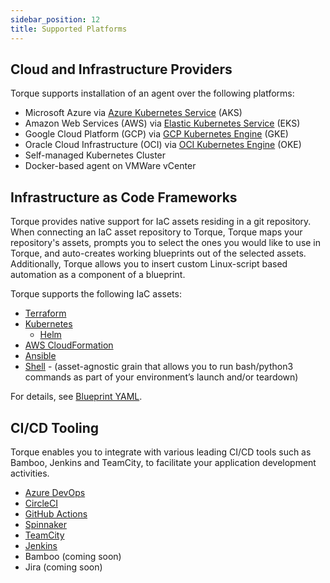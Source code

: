 ```yaml
---
sidebar_position: 12
title: Supported Platforms
---
```


## Cloud and Infrastructure Providers
Torque supports installation of an agent over the following platforms:

* Microsoft Azure via [Azure Kubernetes Service](https://azure.microsoft.com/en-us/products/kubernetes-service) (AKS) 
* Amazon Web Services (AWS) via [Elastic Kubernetes Service](https://aws.amazon.com/eks/) (EKS)
* Google Cloud Platform (GCP) via [GCP Kubernetes Engine](https://cloud.google.com/kubernetes-engine) (GKE)
* Oracle Cloud Infrastructure (OCI) via [OCI Kubernetes Engine](https://www.oracle.com/cloud/cloud-native/container-engine-kubernetes/) (OKE)
* Self-managed Kubernetes Cluster
* Docker-based agent on VMWare vCenter

## Infrastructure as Code Frameworks
Torque provides native support for IaC assets residing in a git repository. When connecting an IaC asset repository to Torque, Torque maps your repository's assets, prompts you to select the ones you would like to use in Torque, and auto-creates working blueprints out of the selected assets. Additionally, Torque allows you to insert custom Linux-script based automation as a component of a blueprint.

Torque supports the following IaC assets:
* [Terraform](/docs/blueprint-designer-guide/blueprints/terraform-grain.md)
* [Kubernetes](/docs/blueprint-designer-guide/blueprints/kubernetes-grain.md)
    * [Helm](/docs/blueprint-designer-guide/blueprints/helm-grain.md)
* [AWS CloudFormation](/docs/blueprint-designer-guide/blueprints/cloudformation-grain.md)
* [Ansible](/docs/blueprint-designer-guide/blueprints/ansible-grain.md)
* [Shell](/docs/blueprint-designer-guide/blueprints/shell-grain.md) - (asset-agnostic grain that allows you to run bash/python3 commands as part of your environment’s launch and/or teardown)

For details, see [Blueprint YAML](/blueprint-designer-guide/blueprints/blueprints-overview).

## CI/CD Tooling
Torque enables you to integrate with various leading CI/CD tools such as Bamboo, Jenkins and TeamCity, to facilitate your application development activities.

* [Azure DevOps](/docs/eco-system/cd-cd-tooling/azure-devops.md)
* [CircleCI](/docs/eco-system/cd-cd-tooling/circle-ci.md)
* [GitHub Actions](/docs/eco-system/cd-cd-tooling/github-actions.md)
* [Spinnaker](/docs/eco-system/cd-cd-tooling/spinnaker.md)
* [TeamCity](/docs/eco-system/cd-cd-tooling/teamcity.md)
* [Jenkins](/docs/eco-system/cd-cd-tooling/jenkins.md)
* Bamboo (coming soon)
* Jira (coming soon)
